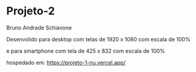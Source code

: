 # Projeto-2

Bruno Andrade Schiavone

Desenvolido para desktop com telas de 1920 x 1080 com escala de 100%

e para smartphone com tela de 425 x 832 com escala de 100%

hospedado em: https://projeto-1-nu.vercel.app/
